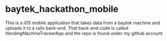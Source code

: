 # baytek_hackathon_mobile
This is a iOS mobile application that takes data from a baytek machine and uploads it to a rails back-end. That back-end code is called VendingMachineTrackerApp and the repo is found under my github account
